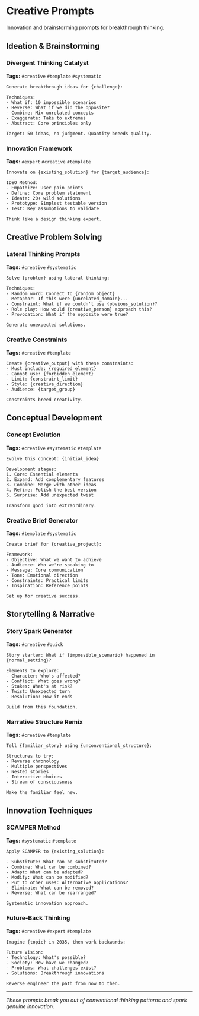# Creative Prompts

Innovation and brainstorming prompts for breakthrough thinking.

## Ideation & Brainstorming

### Divergent Thinking Catalyst
**Tags:** `#creative` `#template` `#systematic`
```
Generate breakthrough ideas for {challenge}:

Techniques:
- What if: 10 impossible scenarios
- Reverse: What if we did the opposite?
- Combine: Mix unrelated concepts
- Exaggerate: Take to extremes
- Abstract: Core principles only

Target: 50 ideas, no judgment. Quantity breeds quality.
```

### Innovation Framework
**Tags:** `#expert` `#creative` `#template`
```
Innovate on {existing_solution} for {target_audience}:

IDEO Method:
- Empathize: User pain points
- Define: Core problem statement
- Ideate: 20+ wild solutions
- Prototype: Simplest testable version
- Test: Key assumptions to validate

Think like a design thinking expert.
```

## Creative Problem Solving

### Lateral Thinking Prompts
**Tags:** `#creative` `#systematic`
```
Solve {problem} using lateral thinking:

Techniques:
- Random word: Connect to {random_object}
- Metaphor: If this were {unrelated_domain}...
- Constraint: What if we couldn't use {obvious_solution}?
- Role play: How would {creative_person} approach this?
- Provocation: What if the opposite were true?

Generate unexpected solutions.
```

### Creative Constraints
**Tags:** `#creative` `#template`
```
Create {creative_output} with these constraints:
- Must include: {required_element}
- Cannot use: {forbidden_element}  
- Limit: {constraint_limit}
- Style: {creative_direction}
- Audience: {target_group}

Constraints breed creativity.
```

## Conceptual Development

### Concept Evolution
**Tags:** `#creative` `#systematic` `#template`
```
Evolve this concept: {initial_idea}

Development stages:
1. Core: Essential elements
2. Expand: Add complementary features
3. Combine: Merge with other ideas
4. Refine: Polish the best version
5. Surprise: Add unexpected twist

Transform good into extraordinary.
```

### Creative Brief Generator
**Tags:** `#template` `#systematic`
```
Create brief for {creative_project}:

Framework:
- Objective: What we want to achieve
- Audience: Who we're speaking to
- Message: Core communication 
- Tone: Emotional direction
- Constraints: Practical limits
- Inspiration: Reference points

Set up for creative success.
```

## Storytelling & Narrative

### Story Spark Generator
**Tags:** `#creative` `#quick`
```
Story starter: What if {impossible_scenario} happened in {normal_setting}?

Elements to explore:
- Character: Who's affected?
- Conflict: What goes wrong?
- Stakes: What's at risk?
- Twist: Unexpected turn
- Resolution: How it ends

Build from this foundation.
```

### Narrative Structure Remix
**Tags:** `#creative` `#template`
```
Tell {familiar_story} using {unconventional_structure}:

Structures to try:
- Reverse chronology
- Multiple perspectives  
- Nested stories
- Interactive choices
- Stream of consciousness

Make the familiar feel new.
```

## Innovation Techniques

### SCAMPER Method
**Tags:** `#systematic` `#template`
```
Apply SCAMPER to {existing_solution}:

- Substitute: What can be substituted?
- Combine: What can be combined?
- Adapt: What can be adapted?
- Modify: What can be modified?
- Put to other uses: Alternative applications?
- Eliminate: What can be removed?
- Reverse: What can be rearranged?

Systematic innovation approach.
```

### Future-Back Thinking
**Tags:** `#creative` `#expert` `#template`
```
Imagine {topic} in 2035, then work backwards:

Future Vision:
- Technology: What's possible?
- Society: How have we changed?
- Problems: What challenges exist?
- Solutions: Breakthrough innovations

Reverse engineer the path from now to then.
```

---
*These prompts break you out of conventional thinking patterns and spark genuine innovation.*